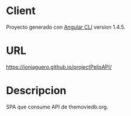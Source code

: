# Client
Proyecto generado con [Angular CLI](https://github.com/angular/angular-cli) version 1.4.5.

# URL
https://joniaguero.github.io/projectPelisAPI/

# Descripcion
SPA que consume API de themoviedb.org.
